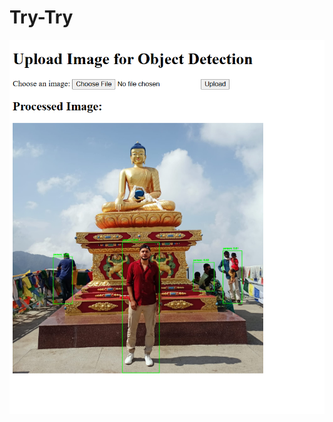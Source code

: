 # Try-Try
<img src=https://raw.githubusercontent.com/Robinmehra69/object-detection-app-mobilenetSSD-main/refs/heads/main/test_image.png>

